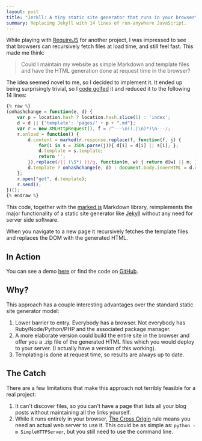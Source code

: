 ```yaml
---
layout: post
title: "Jerkll: A tiny static site generator that runs in your browser"
summary: Replacing Jekyll with 14 lines of run-anywhere JavaScript.
---
```


While playing with [RequireJS](http://requirejs.org) for another project,
I was impressed to see that browsers can recursively fetch files at load time,
and still feel fast. This made me think:

> Could I maintain my website as simple Markdown and template files and have
> the HTML generation done at request time in the browser?

The idea seemed novel to me, so I decided to implement it. It ended up being
surprisingly trivial, so  I [code
golfed](https://en.wikipedia.org/wiki/Code_golf) it and reduced it to the
following 14 lines:

```javascript
{% raw %}
(onhashchange = function(e, d) {
    var p = location.hash ? location.hash.slice(1) : 'index';
    d = d || {'template': 'pages/' + p + ".md"};
    var r = new XMLHttpRequest(), f = /^---\n((.|\n)*)\n---/;
    r.onload = function() {
        d.content = marked(r.response.replace(f, function(f, j) {
            for(i in s = JSON.parse(j)){ d[i] = d[i] || s[i]; };
            d.template = s.template;
            return '';
        }).replace(/{{ (\S*) }}/g, function(m, w) { return d[w] || m; }));
        d.template ? onhashchange(e, d) : document.body.innerHTML = d.content;
    };
    r.open("get", d.template);
    r.send();
})();
{% endraw %}
```

This code, together with the [marked.js](https://github.com/chjj/marked)
Markdown library, reimplements the major functionality of a static site
generator like [Jekyll](http://jekyllrb.com/) without any need for server side
software.

When you navigate to a new page it recursively fetches the template files and
replaces the DOM with the generated HTML.

## In Action

You can see a demo [here](https://jordaneldredge.com/projects/jerkll/) or find
the code on [GitHub](https://github.com/captbaritone/jerkll).

## Why?

This approach has a couple interesting advantages over the standard static site
generator model:

1. Lower barrier to entry. Everybody has a browser. Not everybody has
   Ruby/Node/Python/PHP and the associated package manager.
2. A more elaborate version could build the entire site in the browser and
   offer you a .zip file of the generated HTML files which you would deploy to
   your server. (I actually have a version of this working).
3. Templating is done at request time, so results are always up to date.

## The Catch

There are a few limitations that make this approach not terribly feasible for
a real project:

1. It can't discover files, so you can't have a page that lists all your blog
   posts without maintaining all the links yourself.
2. While it runs entirely in your browser, [The Cross
   Origin](https://developer.mozilla.org/en-US/docs/Web/HTTP/Access_control_CORS)
   rule means you need an actual web server to use it. This could be as simple
   as: `python -m SimpleHTTPServer`, but you still need to use the command
   line.
